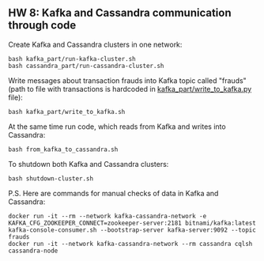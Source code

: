 ## HW 8: Kafka and Cassandra communication through code
Create Kafka and Cassandra clusters in one network:
```
bash kafka_part/run-kafka-cluster.sh
bash cassandra_part/run-cassandra-cluster.sh
```

Write messages about transaction frauds into Kafka topic called "frauds" 
(path to file with transactions is hardcoded in [kafka_part/write_to_kafka.py](kafka_part/write_to_kafka.py) file):
```
bash kafka_part/write_to_kafka.sh
```

At the same time run code, which reads from Kafka and writes into Cassandra:
```
bash from_kafka_to_cassandra.sh
```



To shutdown both Kafka and Cassandra clusters:
```
bash shutdown-cluster.sh
```

P.S. Here are commands for manual checks of data in Kafka and Cassandra:
```
docker run -it --rm --network kafka-cassandra-network -e KAFKA_CFG_ZOOKEEPER_CONNECT=zookeeper-server:2181 bitnami/kafka:latest kafka-console-consumer.sh --bootstrap-server kafka-server:9092 --topic frauds
docker run -it --network kafka-cassandra-network --rm cassandra cqlsh cassandra-node
```